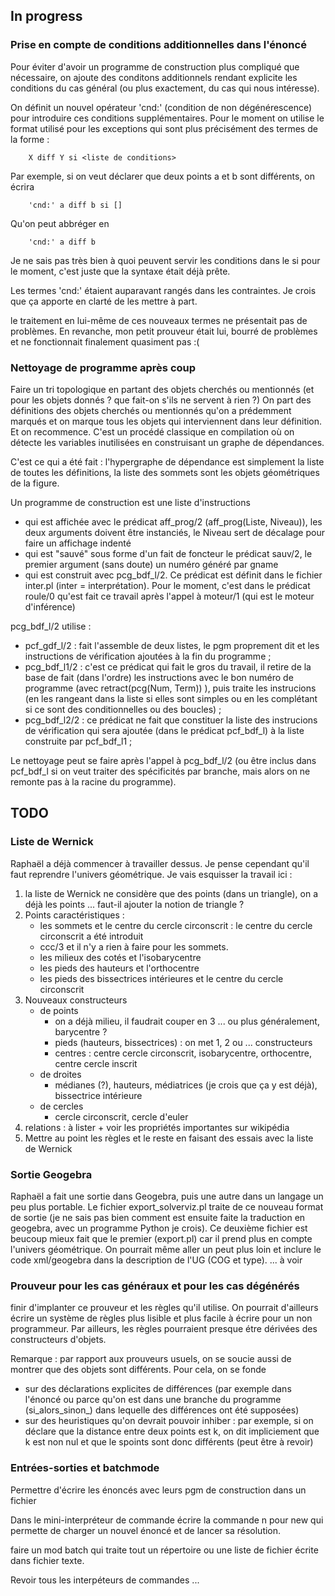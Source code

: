 ## In progress
### Prise en compte de conditions additionnelles dans l'énoncé
Pour éviter d'avoir un programme de construction plus compliqué que nécessaire, on ajoute des conditons additionnels rendant explicite les conditions du cas général (ou plus exactement, du cas qui nous intéresse).

On définit un nouvel opérateur 'cnd:' (condition de non dégénérescence) pour introduire ces conditions supplémentaires. Pour le moment on utilise le format utilisé pour les exceptions qui sont plus précisément des termes de la forme :
```
    X diff Y si <liste de conditions>
```
Par exemple, si on veut déclarer que deux points a et b sont différents, on écrira
```
    'cnd:' a diff b si []
```
Qu'on peut abbréger en 
```
    'cnd:' a diff b
```
Je ne sais pas très bien à quoi peuvent servir les conditions dans le si pour le moment, c'est juste que la syntaxe était déjà prête.

Les termes 'cnd:' étaient auparavant rangés dans les contraintes. Je crois que ça apporte en clarté de les mettre à part.

le traitement en lui-même de ces nouveaux termes ne présentait pas de problèmes. En revanche, mon petit prouveur était lui, bourré de problèmes et ne fonctionnait finalement quasiment pas :(

### Nettoyage de programme après coup
Faire un tri topologique en partant des objets cherchés ou mentionnés (et pour les objets donnés ? que fait-on s'ils ne servent à rien ?)
On part des définitions des objets cherchés ou mentionnés qu'on a prédemment marqués et on marque tous les objets qui interviennent dans leur définition. Et on recommence.
C'est un procédé classique en compilation où on détecte les variables inutilisées en construisant un graphe de dépendances. 

C'est ce qui a été fait : l'hypergraphe de dépendance est simplement la liste de toutes les définitions, la liste des sommets sont les objets géométriques de la figure. 

Un programme de construction est une liste d'instructions 
* qui est affichée avec le prédicat aff_prog/2 (aff_prog(Liste, Niveau)), les deux arguments doivent être instanciés, le Niveau sert de décalage pour faire un affichage indenté
* qui est "sauvé" sous forme d'un fait de foncteur le prédicat sauv/2, le premier argument (sans doute) un numéro généré par gname
* qui est construit avec pcg_bdf_l/2. Ce prédicat est définit dans le fichier inter.pl (inter = interprétation). 
Pour le moment, c'est dans le prédicat roule/0 qu'est fait ce travail après l'appel à moteur/1 (qui est le moteur d'inférence)

pcg_bdf_l/2 utilise  :
* pcf_gdf_l/2 : fait l'assemble de deux listes, le pgm proprement dit et les instructions de vérification ajoutées à la fin du programme ;
* pcg_bdf_l1/2 : c'est ce prédicat qui fait le gros du travail, il retire de la base de fait (dans l'ordre) les instructions avec le bon numéro de programme (avec retract(pcg(Num, Term)) ), puis traite les instrucions (en les rangeant dans la liste si elles sont simples ou en les complétant si ce sont des conditionnelles ou des boucles) ;
* pcg_bdf_l2/2 : ce prédicat ne fait que constituer la liste des instrucions de vérification qui sera ajoutée (dans le prédicat pcf_bdf_l) à la liste construite par pcf_bdf_l1 ;

Le nettoyage peut se faire après l'appel à pcg_bdf_l/2 (ou être inclus dans pcf_bdf_l si on veut traiter des spécificités par branche, mais alors on ne remonte pas à la racine du programme).
## TODO
### Liste de Wernick
Raphaël a déjà commencer à travailler dessus. Je pense cependant qu'il faut reprendre l'univers géométrique. Je vais esquisser la travail ici :
1. la liste de Wernick ne considère que des points (dans un triangle), on a déjà les points ... faut-il ajouter la notion de triangle ?
2. Points caractéristiques :
    - les sommets et le centre du cercle circonscrit : le centre du cercle circonscrit a été introduit
    - ccc/3 et il n'y a rien à faire pour les sommets.
    - les milieux des cotés et l'isobarycentre
    - les pieds des hauteurs et l'orthocentre
    - les pieds des bissectrices intérieures et le centre du cercle circonscrit
3. Nouveaux constructeurs
    - de points 
        - on a déjà milieu, il faudrait couper en 3 ... ou plus généralement, barycentre ?
        - pieds (hauteurs, bissectrices) : on met 1, 2 ou ... constructeurs
        - centres : centre cercle circonscrit, isobarycentre, orthocentre, centre cercle inscrit
    - de droites
        - médianes (?), hauteurs, médiatrices (je crois que ça y est déjà), bissectrice intérieure
    - de cercles
        - cercle circonscrit, cercle d'euler
4. relations : à lister + voir les propriétés importantes sur wikipédia
5. Mettre au point les règles et le reste en faisant des essais avec la liste de Wernick


### Sortie Geogebra
Raphaël a fait une sortie dans Geogebra, puis une autre dans un langage un peu plus portable. Le fichier export_solverviz.pl traite de ce nouveau format de sortie (je ne sais pas bien comment est ensuite faite la traduction en geogebra, avec un programme Python je crois). Ce deuxième fichier est beucoup mieux fait que le premier (export.pl) car il prend plus en compte l'univers géométrique. On pourrait même aller un peut plus loin et inclure le code xml/geogebra dans la description de l'UG (COG et type). ... à voir


### Prouveur pour les cas généraux et pour les cas dégénérés
finir d'implanter ce prouveur et les règles qu'il utilise. On pourrait d'ailleurs écrire un système de règles plus lisible et plus facile à écrire pour un non programmeur.
Par ailleurs, les règles pourraient presque étre dérivées des constructeurs d'objets.

Remarque : par rapport aux prouveurs usuels, on se soucie aussi de montrer que des objets sont différents. Pour cela, on se fonde 
* sur des déclarations explicites de différences (par exemple dans l'énoncé ou parce qu'on est dans une branche du programme (si_alors_sinon_) dans lequelle des différences ont été supposées) 
* sur des heuristiques qu'on devrait pouvoir inhiber : par exemple, si on déclare que la distance entre deux points est k, on dit impliciement que k est non nul et que le spoints sont donc différents (peut être à revoir)

### Entrées-sorties et batchmode
Permettre d'écrire les énoncés avec leurs pgm de construction dans un fichier

Dans le mini-interpréteur de commande écrire la commande n pour new qui permette de charger un nouvel énoncé et de lancer sa résolution.

faire un mod batch qui traite tout un répertoire ou une liste de fichier écrite dans fichier texte.

Revoir tous les interpéteurs de commandes ...